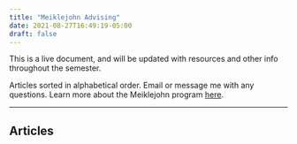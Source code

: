 ```yaml
---
title: "Meiklejohn Advising"
date: 2021-08-27T16:49:19-05:00
draft: false
---
```

This is a live document, and will be updated with resources and other info throughout the semester.

Articles sorted in alphabetical order. Email or message me with any questions. Learn more about the Meiklejohn program [here](https://www.brown.edu/academics/college/advising/peer/).

***
## Articles
